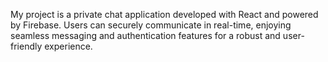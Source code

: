 My project is a private chat application developed with React and powered by Firebase. Users can securely communicate in real-time, enjoying seamless messaging and authentication features for a robust and user-friendly experience.
